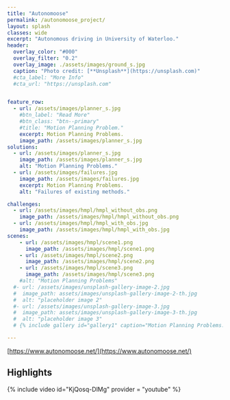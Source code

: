 ```yaml
---
title: "Autonomoose"
permalink: /autonomoose_project/
layout: splash
classes: wide
excerpt: "Autonomous driving in University of Waterloo."
header:
  overlay_color: "#000"
  overlay_filter: "0.2"
  overlay_image: ./assets/images/ground_s.jpg
  caption: "Photo credit: [**Unsplash**](https://unsplash.com)"
  #cta_label: "More Info"
  #cta_url: "https://unsplash.com"


feature_row:
  - url: /assets/images/planner_s.jpg
    #btn_label: "Read More"
    #btn_class: "btn--primary"
    #title: "Motion Planning Problem."
    excerpt: Motion Planning Problems.
    image_path: /assets/images/planner_s.jpg
solutions:
  - url: /assets/images/planner_s.jpg
    image_path: /assets/images/planner_s.jpg
    alt: "Motion Planning Problems."
  - url: /assets/images/failures.jpg
    image_path: /assets/images/failures.jpg
    excerpt: Motion Planning Problems.
    alt: "Failures of existing methods."

challenges:
  - url: /assets/images/hmpl/hmpl_without_obs.png
    image_path: /assets/images/hmpl/hmpl_without_obs.png
  - url: /assets/images/hmpl/hmpl_with_obs.jpg
    image_path: /assets/images/hmpl/hmpl_with_obs.jpg
scenes:
    - url: /assets/images/hmpl/scene1.png
      image_path: /assets/images/hmpl/scene1.png
    - url: /assets/images/hmpl/scene2.png
      image_path: /assets/images/hmpl/scene2.png
    - url: /assets/images/hmpl/scene3.png
      image_path: /assets/images/hmpl/scene3.png
    #alt: "Motion Planning Problems"
  #- url: /assets/images/unsplash-gallery-image-2.jpg
  #  image_path: assets/images/unsplash-gallery-image-2-th.jpg
  #  alt: "placeholder image 2"
  #- url: /assets/images/unsplash-gallery-image-3.jpg
  #  image_path: assets/images/unsplash-gallery-image-3-th.jpg
  #  alt: "placeholder image 3"
  # {% include gallery id="gallery1" caption="Motion Planning Problems." %}

---
```



[https://www.autonomoose.net/](https://www.autonomoose.net/)

## Highlights
{% include video id="KjQosq-DlMg"   provider = "youtube" %}
